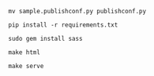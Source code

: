 `mv sample.publishconf.py publishconf.py`

`pip install -r requirements.txt`

`sudo gem install sass`

`make html`

`make serve`
